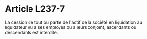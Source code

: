 # Article L237-7

La cession de tout ou partie de l'actif de la société en liquidation au liquidateur ou à ses employés ou à leurs conjoint, ascendants ou descendants est interdite.
